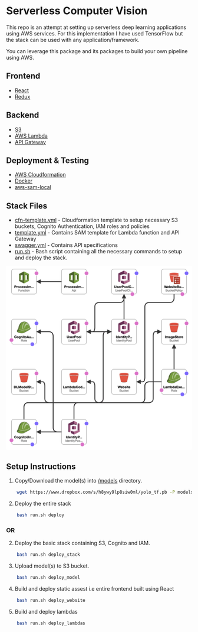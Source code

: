 # Serverless Computer Vision

This repo is an attempt at setting up serverless deep learning applications using AWS services. For this implementation I have used TensorFlow but the stack can be used with any application/framework.

You can leverage this package and its packages to build your own pipeline using AWS.

## Frontend

* [React](https://reactjs.org/)
* [Redux](https://redux.js.org/)

## Backend

* [S3](https://aws.amazon.com/s3/)
* [AWS Lambda](https://aws.amazon.com/lambda/)
* [API Gateway](https://aws.amazon.com/api-gateway/)

## Deployment & Testing

* [AWS Cloudformation](https://aws.amazon.com/cloudformation/)
* [Docker](https://www.docker.com/)
* [aws-sam-local](https://github.com/awslabs/aws-sam-local)


## Stack Files

* [cfn-template.yml](/cfn-template.yml) - Cloudformation template to setup necessary S3 buckets, Cognito Authentication, IAM roles and policies
* [template.yml](/template.yml) - Contains SAM template for Lambda function and API Gateway
* [swagger.yml](/swagger.yml) - Contains API specifications
* [run.sh](/run.sh) - Bash script containing all the necessary commands to setup and deploy the stack.

![Stack](/readme-images/cfnstack.png)

## Setup Instructions

1. Copy/Download the model(s) into [/models](/models) directory.
```bash
    wget https://www.dropbox.com/s/h8ywy9lp8siw0ml/yolo_tf.pb -P models/
```
2. Deploy the entire stack
```bash
    bash run.sh deploy
```

### OR

2. Deploy the basic stack containing S3, Cognito and IAM.
```bash
    bash run.sh deploy_stack
```

3. Upload model(s) to S3 bucket.
```bash
    bash run.sh deploy_model
```

4. Build and deploy static assest i.e entire frontend built using React
```bash
    bash run.sh deploy_website
```

5. Build and deploy lambdas
```bash
    bash run.sh deploy_lambdas
```

